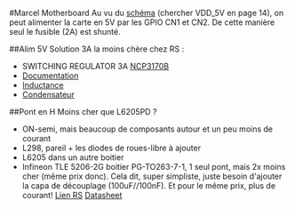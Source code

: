 #Marcel Motherboard
Au vu du [schéma](http://www.myirtech.com/download/Zynq7000/Z-TURN_SCH_V4_20150326.pdf) (chercher VDD_5V en page 14), on peut alimenter la carte en 5V par les GPIO CN1 et CN2. 
De cette manière seul le fusible (2A) est shunté.

##Alim 5V
Solution 3A la moins chère chez RS :
* SWITCHING REGULATOR 3A [NCP3170B](http://fr.rs-online.com/web/p/convertisseurs-buck/8024293/)
* [Documentation](https://www.onsemi.com/pub/Collateral/NCP3170-D.PDF)
* [Inductance](http://fr.rs-online.com/web/p/inductances-cms-bobinees/8135674/)
* [Condensateur](http://fr.rs-online.com/web/p/condensateurs-ceramique-multicouche/4646701/)

##Pont en H
Moins cher que L6205PD ?
* ON-semi, mais beaucoup de composants autour et un peu moins de courant
* L298, pareil + les diodes de roues-libre à ajouter
* L6205 dans un autre boitier
* Infineon TLE 5206-2G boitier PG-TO263-7-1, 1 seul pont, mais 2x moins cher (même prix donc).
Cela dit, super simpliste, juste besoin d'ajouter la capa de découplage (100uF//100nF).
Et pour le même prix, plus de courant!
[Lien RS](http://fr.rs-online.com/web/p/drivers-de-moteur/9064337/)
[Datasheet](http://docs-europe.electrocomponents.com/webdocs/1478/0900766b81478143.pdf)
